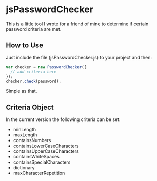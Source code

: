 # jsPasswordChecker
This is a little tool I wrote for a friend of mine to determine if certain password criteria are met.

## How to Use

Just include the file (jsPasswordChecker.js) to your project and then:
```javascript
var checker = new PasswordChecker({
  // add criteria here
});
checker.check(password);
```

Simple as that.

## Criteria Object

In the current version the following criteria can be set:

- minLength
- maxLength
- containsNumbers
- containsLowerCaseCharacters
- containsUpperCaseCharacters
- containsWhiteSpaces
- containsSpecialCharacters
- dictionary
- maxCharacterRepetition
